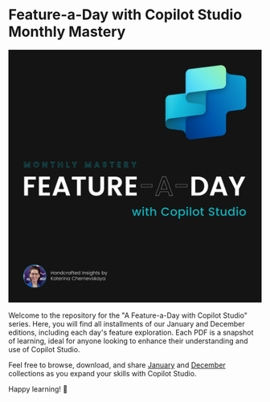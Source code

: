# Feature-a-Day with Copilot Studio Monthly Mastery 

![img](./a-feature-a-day.png)

Welcome to the repository for the "A Feature-a-Day with Copilot Studio" series. Here, you will find all installments of our January and December editions, including each day's feature exploration. Each PDF is a snapshot of learning, ideal for anyone looking to enhance their understanding and use of Copilot Studio.

Feel free to browse, download, and share [January](./2024-january/) and [December](./2024-december/) collections as you expand your skills with Copilot Studio.

Happy learning! 🚀

